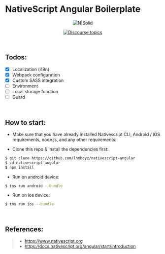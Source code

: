 # NativeScript Angular Boilerplate
<div align="center">

[![N|Solid](https://mobidev.biz/content/blog/AngularNative/NA-NS3.png)](https://www.nativescript.org/)


[![Discourse topics](https://img.shields.io/badge/chat-telegram-blue.svg)](https://t.me/nativescript_id)

</div>

<br>

## Todos:
- [x] Localization (i18n)
- [x] Webpack configuration
- [x] Custom SASS integration
- [ ] Environment
- [ ] Local storage function
- [ ] Guard

<br>

## How to start:
- Make sure that you have already installed Nativescript CLI, Android / iOS requirements, node.js, and any other requirements:

- Clone this repo & install the dependencies first:
```sh
$ git clone https://github.com/lhmboyz/nativescript-angular
$ cd nativescript-angular
$ npm install
```

- Run on android device:
```sh
$ tns run android --bundle
```

- Run on ios device:
```sh
$ tns run ios --bundle
```

<br>

## References:
> - https://www.nativescript.org
> - https://docs.nativescript.org/angular/start/introduction